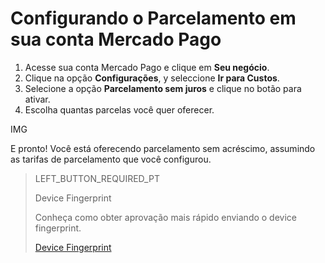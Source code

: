 # Configurando o Parcelamento em sua conta Mercado Pago

1. Acesse sua conta Mercado Pago e clique em **Seu negócio**.
2. Clique na opção **Configurações**, y seleccione **Ir para Custos**.
3. Selecione a opção **Parcelamento sem juros** e clique no botão para ativar.
4. Escolha quantas parcelas você quer oferecer.

IMG

E pronto! Você está oferecendo parcelamento sem acréscimo, assumindo as tarifas de parcelamento que você configurou.

> LEFT_BUTTON_REQUIRED_PT
>
> Device Fingerprint
>
> Conheça como obter aprovação mais rápido enviando o device fingerprint.
>
> [Device Fingerprint](https://www.mercadopago[FAKER][URL][DOMAIN]/developers/pt/guides/plugins/unofficial/vtex/device-fingerprint)